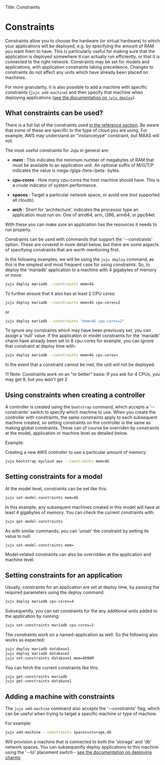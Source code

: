 Title: Constraints


# Constraints

Constraints allow you to choose the hardware (or virtual hardware)
to which your applications will be deployed, e.g. by specifying the amount of 
RAM you want them to have. This is particularly useful for making sure that the
application is deployed somewhere it can actually run efficiently, or that it is
connected to the right network. Constraints may be set for models and
applications, with application constraints taking precedence. Changes to
constraints do not affect any units which have already been placed on machines.

For more granularity, it is also possible to add a machine with specific 
constraints (`juju add-machine`) and then specify that machine when deploying 
applications ([see the documentation on `juju deploy`](./charms-deploying.html)).


## What constraints can be used?

There is a full list of the constraints used 
[in the reference section](reference-constraints.html). Be aware that some of 
these are specific to the type of cloud you are using. For example, AWS may
understand an "instancetype" constraint, but MAAS will not. 

The most useful constraints for Juju in general are:
  
  - **mem** : This indicates the minimum number of megabytes of RAM that must 
  be available to an application unit. An optional suffix of M/G/T/P indicates
  the value is mega-/giga-/tera-/peta- bytes.

  - **cpu-cores** :  How many cpu-cores the host machine should have. This is a
  crude indicator of system performance.
    
  - **spaces** : Target a particular network space, or avoid one (not supported
  all clouds).
  
  - **arch** : Short for 'architecture', indicates the processor type an
  application must run on. One of amd64, arm, i386, arm64, or ppc64el.
  
With these you can make sure an application has the resources it needs to run 
properly.

Constraints can be used with commands that support the '--constraints' option. 
These are covered in more detail below, but there are some aspects of specifying
constraints that are worth mentioning first.

In the following examples, we will be using the `juju deploy` command, as this
is the simplest and most frequent case for using constraints. So, to deploy the
'mariadb' application to a machine with 4 gigabytes of memory or more:
  
```bash
juju deploy mariadb --constraints mem=4G
```

To further ensure that it also has at least 2 CPU cores:
  
```bash
juju deploy mariadb --constraints mem=4G cpu-cores=2
```

or

```bash
juju deploy mariadb --constraints "mem=4G cpu-cores=2"
```

To ignore any constraints which may have been previously set, you can assign a 
'null' value. If the application or model constraints for the 'mariadb' charm
have already been set to 8 cpu-cores for example, you can ignore that constraint
at deploy time with:
  
```bash
juju deploy mariadb --constraints mem=4G cpu-cores= 
```

In the event that a constraint cannot be met, the unit will not be deployed.

!!! Note: Constraints work on an "or better" basis: If you ask for 4 CPUs, you 
may get 8, but you won't get 2


    
## Using constraints when creating a controller

A controller is created using the `bootstrap` command, which accepts a 
'--constraints' switch to specify which machine to use. When you create the
controller with constraints, the same constraints apply to each subsequent 
machine created, so setting constraints on the controller is the same as making
global constraints. These can of course be overriden by constraints at the
model, application or machine level as detailed below.

Example:
  
Creating a new AWS controller to use a particular amount of memory:
  
```bash
juju bootstrap mycloud aws --constraints mem=4G
```

## Setting constraints for a model

At the model level, constraints can be set like this:
  
```bash
juju set-model-constraints mem=4G
```

In this example, any subsequent machines created in this model will have at
least 4 gigabytes of memory. You can check the current constraints with:
  
```bash
juju get-model-constraints
```

As with similar commands, you can 'unset' the constraint by setting its value to
null:
  
```bash
juju set-model-constraints mem=
```

Model-related constraints can also be overridden at the application and machine
level.


## Setting constraints for an application

Usually, constraints for an application are set at deploy time, by passing the 
required parameters using the deploy command:
  
```bash
juju deploy mariadb cpu-cores=4
```

Subsequently, you can set constraints for the any additional units added to the 
application by running:
  
```bash
juju set-constraints mariadb cpu-cores=2
```

The constraints work on a named-application as well. So the following also works
as expected:
  
```bash
juju deploy mariadb database1
juju deploy mariadb database2
juju set-constraints database1 mem=4096M
```

You can fetch the current constraints like this:
  
```bash
juju get-constraints mariadb
juju get-constraints database1
```


## Adding a machine with constraints

The `juju add-machine` command also accepts the '--constraints' flag, which can
be useful when trying to target a specific machine or type of machine.

For example:

```bash 
juju add-machine --constraints spaces=storage,db
```

Will provision a machine that is connected to both the 'storage' and 'db' 
network spaces. You can subsequently deploy applications to this machine using
the '--to' placement switch - 
[see the documentation on deploying charms](./charms-deploying.html)
